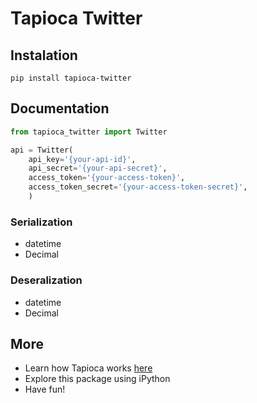 # Tapioca Twitter

## Instalation
```
pip install tapioca-twitter
```

## Documentation
``` python
from tapioca_twitter import Twitter

api = Twitter(
    api_key='{your-api-id}',
    api_secret='{your-api-secret}',
    access_token='{your-access-token}',
    access_token_secret='{your-access-token-secret}',
    )
```

### Serialization
- datetime
- Decimal

### Deseralization
- datetime
- Decimal

## More

- Learn how Tapioca works [here](http://tapioca-wrapper.readthedocs.org/en/stable/quickstart.html)
- Explore this package using iPython
- Have fun!
